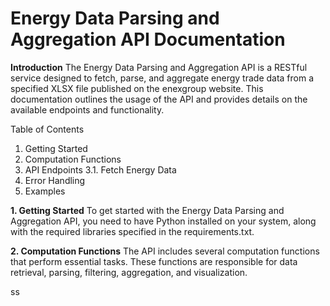 # Energy Data Parsing and Aggregation API Documentation

**Introduction**
The Energy Data Parsing and Aggregation API is a RESTful service designed to fetch, parse, and aggregate energy trade data from a specified XLSX file published on the enexgroup website. This documentation outlines the usage of the API and provides details on the available endpoints and functionality.

Table of Contents
1. Getting Started
2. Computation Functions
3. API Endpoints
3.1. Fetch Energy Data
4. Error Handling
5. Examples

**1. Getting Started**
To get started with the Energy Data Parsing and Aggregation API, you need to have Python installed on your system, along with the required libraries specified in the requirements.txt.

**2. Computation Functions**
The API includes several computation functions that perform essential tasks. These functions are responsible for data retrieval, parsing, filtering, aggregation, and visualization.

ss
